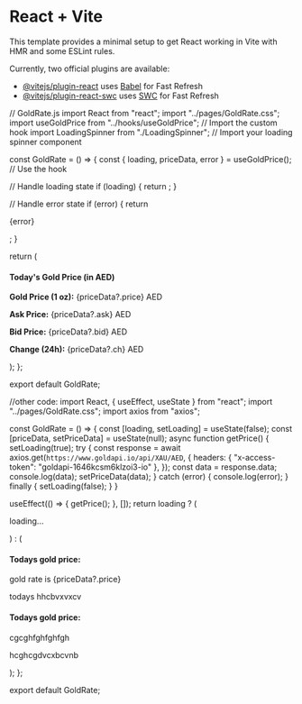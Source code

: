 # React + Vite

This template provides a minimal setup to get React working in Vite with HMR and some ESLint rules.

Currently, two official plugins are available:

- [@vitejs/plugin-react](https://github.com/vitejs/vite-plugin-react/blob/main/packages/plugin-react/README.md) uses [Babel](https://babeljs.io/) for Fast Refresh
- [@vitejs/plugin-react-swc](https://github.com/vitejs/vite-plugin-react-swc) uses [SWC](https://swc.rs/) for Fast Refresh

// GoldRate.js
import React from "react";
import "../pages/GoldRate.css";
import useGoldPrice from "../hooks/useGoldPrice"; // Import the custom hook
import LoadingSpinner from "./LoadingSpinner"; // Import your loading spinner component

const GoldRate = () => {
const { loading, priceData, error } = useGoldPrice(); // Use the hook

// Handle loading state
if (loading) {
return <LoadingSpinner />;
}

// Handle error state
if (error) {
return <p>{error}</p>;
}

return (

<div className="Gold-outer-container">
<div className="Gold-inner-container">
<div className="Gold-card-1"></div>
<div className="Gold-card-2">
<h4 className="h4-gold">Today's Gold Price (in AED)</h4>
<div className="price-container">
<p>
<strong>Gold Price (1 oz):</strong> {priceData?.price} AED
</p>
<p>
<strong>Ask Price:</strong> {priceData?.ask} AED
</p>
<p>
<strong>Bid Price:</strong> {priceData?.bid} AED
</p>
<p>
<strong>Change (24h):</strong> {priceData?.ch} AED
</p>
</div>
</div>
</div>
</div>
);
};

export default GoldRate;

//other code:
import React, { useEffect, useState } from "react";
import "../pages/GoldRate.css";
import axios from "axios";

const GoldRate = () => {
const [loading, setLoading] = useState(false);
const [priceData, setPriceData] = useState(null);
async function getPrice() {
setLoading(true);
try {
const response = await axios.get(`https://www.goldapi.io/api/XAU/AED`, {
headers: { "x-access-token": "goldapi-1646kcsm6klzoi3-io" },
});
const data = response.data;
console.log(data);
setPriceData(data);
} catch (error) {
console.log(error);
} finally {
setLoading(false);
}
}

useEffect(() => {
getPrice();
}, []);
return loading ? (

<p> loading...</p>
) : (
<div className="Gold-outer-container">
<div className="Gold-inner-container">
<div className="Gold-card-1"></div>
<div className="Gold-card-2">
<h4 className="h4-gold">Todays gold price:</h4>
<div className="price-container">
<p>gold rate is {priceData?.price}</p>
<p>todays hhcbvxvxcv</p>
<h4 className="h4-gold">Todays gold price:</h4>
<p>cgcghfghfghfgh</p>
<p>hcghcgdvcxbcvnb</p>
</div>
</div>
</div>
</div>
);
};

export default GoldRate;
